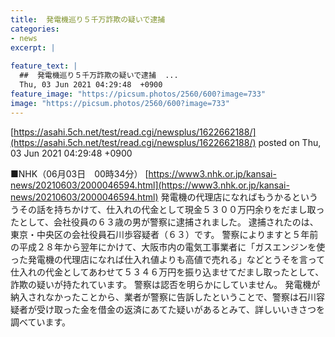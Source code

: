 ```yaml
---
title:  発電機巡り５千万詐欺の疑いで逮捕  
categories:
- news
excerpt: |
  
feature_text: |
  ##  発電機巡り５千万詐欺の疑いで逮捕  ...
  Thu, 03 Jun 2021 04:29:48  +0900
feature_image: "https://picsum.photos/2560/600?image=733"
image: "https://picsum.photos/2560/600?image=733"
---
```


[https://asahi.5ch.net/test/read.cgi/newsplus/1622662188/](https://asahi.5ch.net/test/read.cgi/newsplus/1622662188/)
posted on Thu, 03 Jun 2021 04:29:48  +0900

<!--more-->

■NHK（06月03日　00時34分） [https://www3.nhk.or.jp/kansai-news/20210603/2000046594.html](https://www3.nhk.or.jp/kansai-news/20210603/2000046594.html) 発電機の代理店になればもうかるといううその話を持ちかけて、仕入れの代金として現金５３００万円余りをだまし取ったとして、会社役員の６３歳の男が警察に逮捕されました。 逮捕されたのは、東京・中央区の会社役員石川歩容疑者（６３）です。 警察によりますと５年前の平成２８年から翌年にかけて、大阪市内の電気工事業者に「ガスエンジンを使った発電機の代理店になれば仕入れ値よりも高値で売れる」などとうそを言って仕入れの代金としてあわせて５３４６万円を振り込ませてだまし取ったとして、詐欺の疑いが持たれています。 警察は認否を明らかにしていません。 発電機が納入されなかったことから、業者が警察に告訴したということで、警察は石川容疑者が受け取った金を借金の返済にあてた疑いがあるとみて、詳しいいきさつを調べています。
